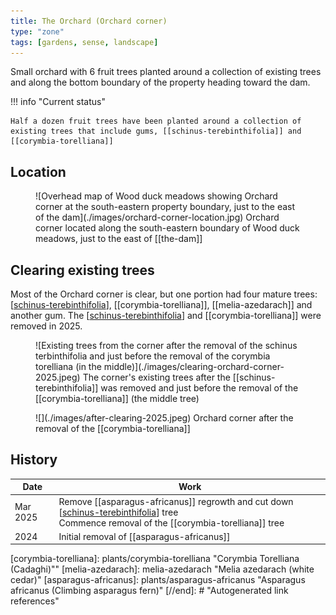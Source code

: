 ```yaml
---
title: The Orchard (Orchard corner)
type: "zone"
tags: [gardens, sense, landscape]
---
```




Small orchard with 6 fruit trees planted around a collection of existing trees and along the bottom boundary of the property heading toward the dam.

!!! info "Current status"

    Half a dozen fruit trees have been planted around a collection of existing trees that include gums, [[schinus-terebinthifolia]] and [[corymbia-torelliana]]


## Location 

<figure markdown>
![Overhead map of Wood duck meadows showing Orchard corner at the south-eastern property boundary, just to the east of the dam](./images/orchard-corner-location.jpg)
<caption>Orchard corner located along the south-eastern boundary of Wood duck meadows, just to the east of [[the-dam]]</caption>
</figure>

## Clearing existing trees

Most of the Orchard corner is clear, but one portion had four mature trees: [[schinus-terebinthifolia]], [[corymbia-torelliana]], [[melia-azedarach]] and another gum. The [[schinus-terebinthifolia]] and [[corymbia-torelliana]] were removed in 2025.

<figure markdown>
![Existing trees from the corner after the removal of the schinus terbinthifolia and just before the removal of the corymbia torelliana (in the middle)](./images/clearing-orchard-corner-2025.jpeg)
<caption>The corner's existing trees after the [[schinus-terebinthifolia]] was removed and just before the removal of the [[corymbia-torelliana]] (the middle tree)</caption>
</figure>

<figure markdown>
![](./images/after-clearing-2025.jpeg)
<caption>Orchard corner after the removal of the [[corymbia-torelliana]]</caption>
</figure>

## History

| Date | Work |
| --- | --- |
| Mar 2025 | Remove [[asparagus-africanus]] regrowth and cut down [[schinus-terebinthifolia]] tree<br />Commence removal of the  [[corymbia-torelliana]] tree |
| 2024 | Initial removal of [[asparagus-africanus]] |

[//begin]: # "Autogenerated link references for markdown compatibility"
[schinus-terebinthifolia]: plants/schinus-terebinthifolia "Schinus Terebinthifolia (Brazilian pepper tree)"
[corymbia-torelliana]: plants/corymbia-torelliana "Corymbia Torelliana (Cadaghi)""
[melia-azedarach]: melia-azedarach "Melia azedarach (white cedar)"
[asparagus-africanus]: plants/asparagus-africanus "Asparagus africanus (Climbing asparagus fern)"
[//end]: # "Autogenerated link references"